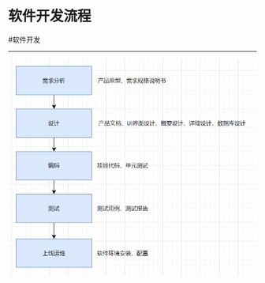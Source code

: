 
# 软件开发流程
#软件开发 

---
![Pasted image 20220923190548](../../attachments/Pasted%20image%2020220923190548.png)